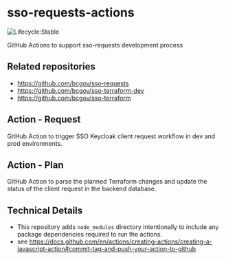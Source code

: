 # sso-requests-actions

![Lifecycle:Stable](https://img.shields.io/badge/Lifecycle-Stable-97ca00)

GitHub Actions to support sso-requests development process

## Related repositories

- https://github.com/bcgov/sso-requests
- https://github.com/bcgov/sso-terraform-dev
- https://github.com/bcgov/sso-terraform

## Action - Request

GitHub Action to trigger SSO Keycloak client request workflow in dev and prod environments.

## Action - Plan

GitHub Action to parse the planned Terraform changes and update the status of the client request in the backend database.

## Technical Details

- This repository adds `node_modules` directory intentionally to include any package dependencies required to run the actions.
- see https://docs.github.com/en/actions/creating-actions/creating-a-javascript-action#commit-tag-and-push-your-action-to-github
